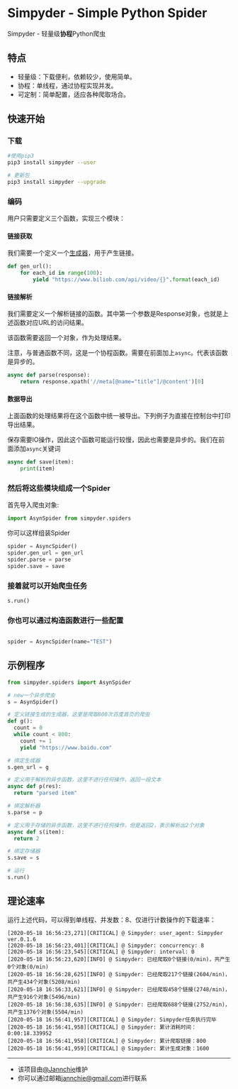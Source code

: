 # Simpyder - Simple Python Spider

Simpyder - 轻量级**协程**Python爬虫

## 特点

- 轻量级：下载便利，依赖较少，使用简单。
- 协程：单线程，通过协程实现并发。
- 可定制：简单配置，适应各种爬取场合。
  
## 快速开始

### 下载

```bash
#使用pip3
pip3 install simpyder --user
```

```bash
# 更新包
pip3 install simpyder --upgrade
```

### 编码

用户只需要定义三个函数，实现三个模块：

#### 链接获取

我们需要一个定义一个[生成器](https://docs.python.org/zh-cn/3/c-api/gen.html)，用于产生链接。

``` python
def gen_url():
    for each_id in range(100):
        yield "https://www.biliob.com/api/video/{}".format(each_id)
```

#### 链接解析

我们需要定义一个解析链接的函数。其中第一个参数是Response对象，也就是上述函数对应URL的访问结果。

该函数需要返回一个对象，作为处理结果。

注意，与普通函数不同，这是一个协程函数。需要在前面加上`async`。代表该函数是异步的。

``` python
async def parse(response):
    return response.xpath('//meta[@name="title"]/@content')[0]
```

#### 数据导出

上面函数的处理结果将在这个函数中统一被导出。下列例子为直接在控制台中打印导出结果。

保存需要IO操作，因此这个函数可能运行较慢，因此也需要是异步的。我们在前面添加`async`关键词

``` python
async def save(item):
    print(item)
```

### 然后将这些模块组成一个Spider

首先导入爬虫对象:

``` python
import AsynSpider from simpyder.spiders
```

你可以这样组装Spider

``` python
spider = AsyncSpider()
spider.gen_url = gen_url
spider.parse = parse
spider.save = save
```

### 接着就可以开始爬虫任务

``` python
s.run()
```

### 你也可以通过构造函数进行一些配置

``` python

spider = AsyncSpider(name="TEST")
```

## 示例程序

``` python
from simpyder.spiders import AsynSpider

# new一个异步爬虫
s = AsynSpider()

# 定义链接生成的生成器，这里是爬取800次百度首页的爬虫
def g():
  count = 0
  while count < 800:
    count += 1
    yield "https://www.baidu.com"

# 绑定生成器
s.gen_url = g

# 定义用于解析的异步函数，这里不进行任何操作，返回一段文本
async def p(res):
  return "parsed item"

# 绑定解析器
s.parse = p

# 定义用于存储的异步函数，这里不进行任何操作，但是返回2，表示解析出2个对象
async def s(item):
  return 2

# 绑定存储器
s.save = s

# 运行
s.run()

```

## 理论速率

运行上述代码，可以得到单线程、并发数：8、仅进行计数操作的下载速率：

``` log
[2020-05-18 16:56:23,271][CRITICAL] @ Simpyder: user_agent: Simpyder ver.0.1.6
[2020-05-18 16:56:23,401][CRITICAL] @ Simpyder: concurrency: 8
[2020-05-18 16:56:23,545][CRITICAL] @ Simpyder: interval: 0
[2020-05-18 16:56:23,620][INFO] @ Simpyder: 已经爬取0个链接(0/min)，共产生0个对象(0/min)
[2020-05-18 16:56:28,625][INFO] @ Simpyder: 已经爬取217个链接(2604/min)，共产生434个对象(5208/min)
[2020-05-18 16:56:33,621][INFO] @ Simpyder: 已经爬取458个链接(2748/min)，共产生916个对象(5496/min)
[2020-05-18 16:56:38,635][INFO] @ Simpyder: 已经爬取688个链接(2752/min)，共产生1376个对象(5504/min)
[2020-05-18 16:56:41,957][CRITICAL] @ Simpyder: Simpyder任务执行完毕
[2020-05-18 16:56:41,958][CRITICAL] @ Simpyder: 累计消耗时间：0:00:18.339952
[2020-05-18 16:56:41,958][CRITICAL] @ Simpyder: 累计爬取链接：800
[2020-05-18 16:56:41,959][CRITICAL] @ Simpyder: 累计生成对象：1600
```

---

- 该项目由[@Jannchie](https://github.com/Jannchie)维护
- 你可以通过邮箱[jannchie@gmail.com](jannchie@gmail.com)进行联系